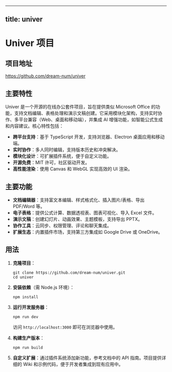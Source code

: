 
---
title: univer
---

# Univer 项目

## 项目地址
https://github.com/dream-num/univer

## 主要特性
Univer 是一个开源的在线办公套件项目，旨在提供类似 Microsoft Office 的功能，支持文档编辑、表格处理和演示文稿创建。它采用模块化架构，支持实时协作、多平台兼容（Web、桌面和移动端），并集成 AI 增强功能，如智能公式生成和内容建议。核心特性包括：
- **跨平台支持**：基于 TypeScript 开发，支持浏览器、Electron 桌面应用和移动端。
- **实时协作**：多人同时编辑，支持版本历史和冲突解决。
- **模块化设计**：可扩展插件系统，便于自定义功能。
- **开源免费**：MIT 许可，社区驱动开发。
- **高性能渲染**：使用 Canvas 和 WebGL 实现高效的 UI 渲染。

## 主要功能
- **文档编辑器**：支持富文本编辑、样式格式化、插入图片/表格、导出 PDF/Word 等。
- **电子表格**：提供公式计算、数据透视表、图表可视化、导入 Excel 文件。
- **演示文稿**：创建幻灯片、动画效果、主题模板，支持导出 PPTX。
- **协作工具**：云同步、权限管理、评论和聊天集成。
- **扩展生态**：内置插件市场，支持第三方集成如 Google Drive 或 OneDrive。

## 用法
1. **克隆项目**：
   ```
   git clone https://github.com/dream-num/univer.git
   cd univer
   ```

2. **安装依赖**（需 Node.js 环境）：
   ```
   npm install
   ```

3. **运行开发服务器**：
   ```
   npm run dev
   ```
   访问 `http://localhost:3000` 即可在浏览器中使用。

4. **构建生产版本**：
   ```
   npm run build
   ```

5. **自定义扩展**：通过插件系统添加新功能，参考文档中的 API 指南。项目提供详细的 Wiki 和示例代码，便于开发者集成到现有应用中。